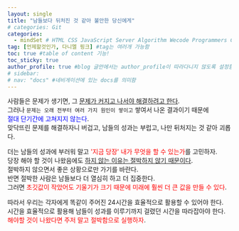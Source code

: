 ```yaml
---
layout: single
title: "남들보다 뒤처진 것 같아 불안한 당신에게"
# categories: Git
categories:
  - mindSet # HTML CSS JavaScript Server Algorithm Wecode Programmers CS vsCode
tag: [언제할것인가, 다니엘 핑크] #tag는 여러개 가능함
toc: true #table of content 기능!
toc_sticky: true
author_profile: true #blog 글안에서는 author_profile이 따라다니지 않도록 설정함
# sidebar:
# nav: "docs" #네비게이션에 있는 docs를 의미함
---
```

사람들은 문제가 생기면, 그 <u>문제가 커지고 나서야 해결하려고 한다</u>.  
그러나 `문제는 오래 전부터 여러 가지 원인이 쌓이고` 쌓여서 나온 결과이기 때문에   
<span style="color:blue">절대 단기간에 고쳐지지 않는다</span>.  
맞닥뜨린 문제를 해결하자니 버겁고, 남들의 성과는 부럽고, 나만 뒤처지는 것 같아 괴롭다.  

더는 남들의 성과에 부러워 말고 <span style="color:red">'지금 당장' 내가 무엇을 할 수 있는가</span>를 고민하자.  
당장 해야 할 것이 나왔음에도 <u>하지 않는 이유는 절박하지 않기 때문이다</u>.  
절박하지 않으면서 좋은 상황으로만 가기를 바란다.  
반면 절박한 사람은 남들보다 더 열심히 하고 더 집중한다.  
그러면 <span style="color:red">초깃값이 작았어도 기울기가 크기 때문에 미래에 훨씬 더 큰 값을 만들 수 있다</span>.  

따라서 우리는 각자에게 똑같이 주어진 24시간을 효율적으로 활용할 수 있어야 한다.  
시간을 효율적으로 활용해 남들이 성과를 이루기까지 걸렸던 시간을 따라잡아야 한다.  
<span style="color:red">해야할 것이 나왔다면 주저 말고 절박함으로 실행하자</span>.  

<!-- ### 2. Link 넣기

```

유형 1: (설명어를 입력) : [gunhee's coding blog](https://gunhee-jeong.github.io/)
유형 2: (URL 자동연결) : <https://gunhee-jeong.github.io/>
유형 3: (동일 파일 내 '문단으로 이동') : [1. Header로 이동](###-1-header)

```

유형 1: (설명어를 입력) : [gunhee's coding blog](https://gunhee-jeong.github.io/)
유형 2: (URL 자동연결) : <https://gunhee-jeong.github.io/>
유형 3: (동일 파일 내 '문단으로 이동') : [1. Header로 이동](#1-header)
유형 3의 방법

1. 특수문자를 제거
2. 스페이스는 -로 바꾸고
3. 대문자는 소문자로!
   그래서 ### 1. Header -> #1-header

## Link: [google][https://www.google.com/]

### 3. 수평선

```

---

```

---

### 4. 라인 바꾸기

```

스페이스바를 2번 눌러주면 다음칸으로
이동할 수 있어요!

```

---

스페이스바를 2번 눌러주면
다음칸으로 이동할 수 있어요!

### 5. list 만들기

```

1. 1번
2. 2번
3. 3번

- 순서없는 list
  - 순서없는 list
    - 순서없는 list

```

1. 1번
2. 2번
3. 3번

- 순서없는 list
  - 순서없는 list
    - 순서없는 list

---

### 6. font 관련

```

**진하게** -> 볼드
_기울여서_ -> 이탤릭체
~~취소선~~ -> 취소선

<ul>밑줄넣기</ul> -> 밑줄
<span style="color:red">빨간 글씨</span> -> 글자색
이것이 `인라인` 입니다 -> 인라인 코드
```

**진하게** -> 볼드
_기울여서_ -> 이탤릭체
~~취소선~~ -> 취소선
<u>밑줄넣기</u> -> 밑줄
<span style="color:red">빨간 글씨</span>
이것이 `인라인` 입니다 -> 인라인 코드

---

### 7. 인용구문

```
> coding
>
> > JavaScript
> >
> > > 내가 프짱!
```

> coding
>
> > JavaScript
> >
> > > 내가 프짱!

---

### 8. 이미지 삽입

```
유형1: ('사이즈를 조절' -> HTML 태그 사용) : <img src="https://gunhee-jeong.github.io/assets/images/blogLogo.png" width="300" height="200">
유형2: (이미지 삽입 후 -> 링크 걸기)
[![이미지](https://gunhee-jeong.github.io/assets/images/blogLogo/blogLogo.png)](https://gunhee-jeong.github.io/)
```

유형1: ('사이즈를 조절' -> HTML 태그 사용) : <img src="https://gunhee-jeong.github.io/assets/images/blogLogo.png" width="300" height="200">
유형2: (이미지 삽입 후 -> 링크 걸기)
[![이미지](https://gunhee-jeong.github.io/assets/images/blogLogo.png)](https://gunhee-jeong.github.io/)

### 9. 표 만들기

```
||국어|영어|
| :--- | ---: | :--: |
|건희 | 100점 | 100점
|철수 | 100점 | 100점
```

|      |  국어 | 영어  |
| :--- | ----: | :---: |
| 건희 | 100점 | 100점 |
| 철수 | 100점 | 100점 |

> - header를 넣고 싶은 경우 ---을 사용하고 :을 이용하여 정렬에 사용함!

### 10. 토글 만들기

```
<details>
<summary>여기를 누르세요</summary>
<div markdown="1">
숨겨진 내용
</div>
</details>
```

<details>
<summary>여기를 누르세요</summary>
<div markdown="1">
숨겨진 내용
</div>
</details> -->
